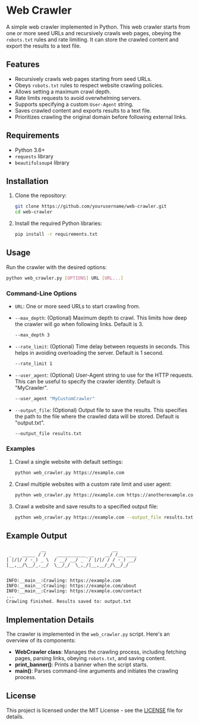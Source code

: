 # Web Crawler

A simple web crawler implemented in Python. This web crawler starts from one or more seed URLs and recursively crawls web pages, obeying the `robots.txt` rules and rate limiting. It can store the crawled content and export the results to a text file.

## Features

- Recursively crawls web pages starting from seed URLs.
- Obeys `robots.txt` rules to respect website crawling policies.
- Allows setting a maximum crawl depth.
- Rate limits requests to avoid overwhelming servers.
- Supports specifying a custom `User-Agent` string.
- Saves crawled content and exports results to a text file.
- Prioritizes crawling the original domain before following external links.

## Requirements

- Python 3.6+
- `requests` library
- `beautifulsoup4` library

## Installation

1. Clone the repository:

    ```bash
    git clone https://github.com/yourusername/web-crawler.git
    cd web-crawler
    ```

2. Install the required Python libraries:

    ```bash
    pip install -r requirements.txt
    ```

## Usage

Run the crawler with the desired options:

```bash
python web_crawler.py [OPTIONS] URL [URL...]
```

### Command-Line Options

- `URL`: One or more seed URLs to start crawling from.

- `--max_depth`: (Optional) Maximum depth to crawl. This limits how deep the crawler will go when following links. Default is 3.
  
    ```bash
    --max_depth 3
    ```

- `--rate_limit`: (Optional) Time delay between requests in seconds. This helps in avoiding overloading the server. Default is 1 second.
  
    ```bash
    --rate_limit 1
    ```

- `--user_agent`: (Optional) User-Agent string to use for the HTTP requests. This can be useful to specify the crawler identity. Default is "MyCrawler".
  
    ```bash
    --user_agent "MyCustomCrawler"
    ```

- `--output_file`: (Optional) Output file to save the results. This specifies the path to the file where the crawled data will be stored. Default is "output.txt".
  
    ```bash
    --output_file results.txt
    ```

### Examples

1. Crawl a single website with default settings:

    ```bash
    python web_crawler.py https://example.com
    ```

2. Crawl multiple websites with a custom rate limit and user agent:

    ```bash
    python web_crawler.py https://example.com https://anotherexample.com --rate_limit 2 --user_agent "MyCustomCrawler"
    ```

3. Crawl a website and save results to a specified output file:

    ```bash
    python web_crawler.py https://example.com --output_file results.txt
    ```

## Example Output

```
             __                         __       
 _    _____ / /    ___________ __    __/ /__ ____
| |/|/ / -_) _ \  / __/ __/ _ `/ |/|/ / / -_) __/
|__,__/\__/_.__/  \__/_/  \_,_/|__,__/_/\__/_/   
                                                 

INFO:__main__:Crawling: https://example.com
INFO:__main__:Crawling: https://example.com/about
INFO:__main__:Crawling: https://example.com/contact
...
Crawling finished. Results saved to: output.txt
```

## Implementation Details

The crawler is implemented in the `web_crawler.py` script. Here's an overview of its components:

- **WebCrawler class**: Manages the crawling process, including fetching pages, parsing links, obeying `robots.txt`, and saving content.
- **print_banner()**: Prints a banner when the script starts.
- **main()**: Parses command-line arguments and initiates the crawling process.

## License

This project is licensed under the MIT License - see the [LICENSE](LICENSE) file for details.

